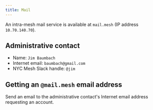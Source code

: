 ```yaml
---
title: Mail
---
```


An intra-mesh mail service is available at `mail.mesh` (IP address `10.70.140.70`).

## Administrative contact

* Name: `Jim Baumbach`
* Internet email: `baumbach@gmail.com`
* NYC Mesh Slack handle: `@jim`

## Getting an `@mail.mesh` email address

Send an email to the administrative contact's Internet email address requesting an account.

